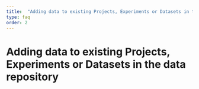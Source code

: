 ```yaml
---
title:  "Adding data to existing Projects, Experiments or Datasets in the data repository"
type: faq
order: 2
---
```


# Adding data to existing Projects, Experiments or Datasets in the data repository
